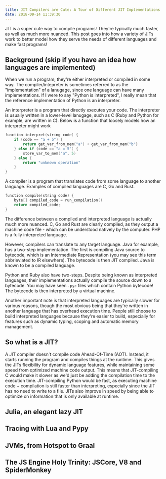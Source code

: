 ```yaml
---
title: JIT Compilers are Cute: A Tour of Different JIT Implementations 
date: 2018-09-14 11:39:30
---
```


JIT is a super cute way to compile programs! They're typically much faster, as well as much more nuanced. This post goes into how a variety of JITs work to better model how they serve the needs of different languages and make fast programs!

## Background (skip if you have an idea how languages are implemented)
When we run a program, they're either interpreted or compiled in some way. The compiler/intepreter is sometimes referred to as the "implementation" of a lanugage, since one language can have many implementations. If I were to say "Python is interpreted", I really mean that the reference implementation of Python is an interpreter. 

An interpreter is a program that directly executes your code. The interpreter is usually written in a lower-level lanugage, such as C (Ruby and Python for example, are written in C). Below is a function that loosely models how an interpreter might work
```cpp
function interpret(string code) {
	if (code == "a + b") {
		return get_var_from_mem("a") + get_var_from_mem("b")
	} else if (code == "a = 5") {
		store_var_to_mem("a", 5)
	} else {
		return "unknown operation"
	}
}
```

A compiler is a program that translates code from some language to another language. Examples of compiled languages are C, Go and Rust.
```cpp
function compile(string code) {
	byte[] compiled_code = run_compilation()
	return compiled_code;
}
```

The difference between a compiled and interpreted language is actually much more nuanced. C, Go and Rust are clearly compiled, as they output a machine code file - which can be understood natively by the computer. PHP is a fully interpreted language. 

However, compilers can translate to any target language. Java for example, has a two-step implementation. The first is compiling Java source to bytecode, which is an Intermediate Representation (you may see this term abbrieviated to IR elsewhere). The bytecode is then JIT compiled. Java is known to be a compiled language. 

Python and Ruby also have two-steps. Despite being known as interpreted languages, their implementations actually compile the source down to a bytecode. You may have seen `.pyc` files which contain Python bytecode! The bytecode is then interpreted by a virtual machine. 

Another important note is that interpreted languages are typically slower for various reasons, though the most obvious being that they're written in another language that has overhead execution time. People still choose to build interpreted languages because they're easier to build, especially for features such as dynamic typing, scoping and automatic memory management.


## So what is a JIT? 

A JIT compiler doesn't compile code Ahead-Of-Time (AOT). Instead, it starts running the program and compiles things at the runtime. This gives the JITs flexibility for dynamic language features, while maintaining some speed from optimized machine code output. This means that JIT-compiling C would make it slower as we'd just be adding the compilation time to the execution time.  JIT-compiling Python would be fast, as executing machine code + compilation is still faster than interpreting, especially since the JIT has no need to write to a file. JITs also improve in speed by being able to optimize on information that is only available at runtime. 

## Julia, an elegant lazy JIT

## Tracing with Lua and Pypy

## JVMs, from Hotspot to Graal

## The JS Engine Holy Trinity: JSCore, V8 and SpiderMonkey 